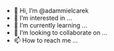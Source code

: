 - 👋 Hi, I’m @adammielcarek
- 👀 I’m interested in ...
- 🌱 I’m currently learning ...
- 💞️ I’m looking to collaborate on ...
- 📫 How to reach me ...

<!---
adammielcarek/adammielcarek is a ✨ special ✨ repository because its `README.md` (this file) appears on your GitHub profile.
You can click the Preview link to take a look at your changes.
--->
